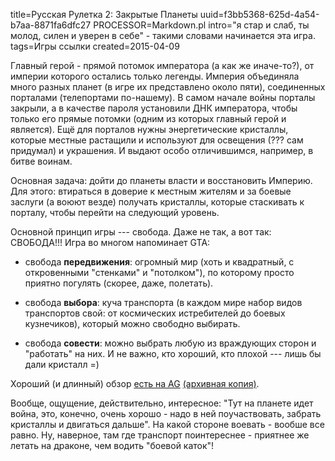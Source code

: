 title=Русская Рулетка 2: Закрытые Планеты
uuid=f3bb5368-625d-4a54-b7aa-8871fa6dfc27
PROCESSOR=Markdown.pl
intro="я стар и слаб, ты молод, силен и уверен в себе" - такими словами начинается эта игра.
tags=Игры ссылки
created=2015-04-09

Главный герой - прямой потомок императора (а как же иначе-то?), от империи
которого остались только легенды. Империя объединяла много разных планет (в игре их
представлено около пяти), соединенных порталами (телепортами по-нашему). В самом
начале войны порталы закрыли, а в качестве пароля установили ДНК императора, чтобы
только его прямые потомки (одним из которых главный герой и
является). Ещё для порталов нужны энергетические кристаллы, которые местные
растащили и используют для освещения (??? сам придумал) и украшения. И выдают особо
отличившимся, например, в битве воинам.

Основная задача: дойти до планеты власти и восстановить Империю. Для этого:
втираться в доверие к местным жителям и за боевые заслуги (а воюют везде) получать
кристаллы, которые стаскивать к порталу, чтобы перейти на следующий уровень.

Основной принцип игры --- свобода. Даже не так, а вот так: СВОБОДА!!!
Игра во многом напоминает GTA:

* свобода **передвижения**: огромный мир (хоть и квадратный, с откровенными "стенками" и
"потолком"), по которому просто приятно погулять (скорее, даже, полетать).

* свобода **выбора**: куча транспорта (в каждом мире набор видов транспортов свой: от
космических истребителей до боевых кузнечиков), который можно свободно выбирать.

* свобода **совести**: можно выбрать любую из враждующих сторон и "работать" на них. И не
важно, кто хороший, кто плохой --- лишь бы дали кристалл =)

Хороший (и длинный) обзор [есть на AG](http://www.ag.ru/games/russkaya-ruletka-2-zakrytye-planety/review) [(архивная копия)](http://archive.is/VKqpB).

Вообще, ощущение, действительно, интересное: "Тут на планете идет война, это, конечно, очень хорошо - надо в ней поучаствовать, забрать кристаллы и двигаться дальше". На какой стороне воевать - вообше все равно. Ну, наверное, там где транспорт поинтереснее - приятнее же летать на драконе, чем водить "боевой каток"!

